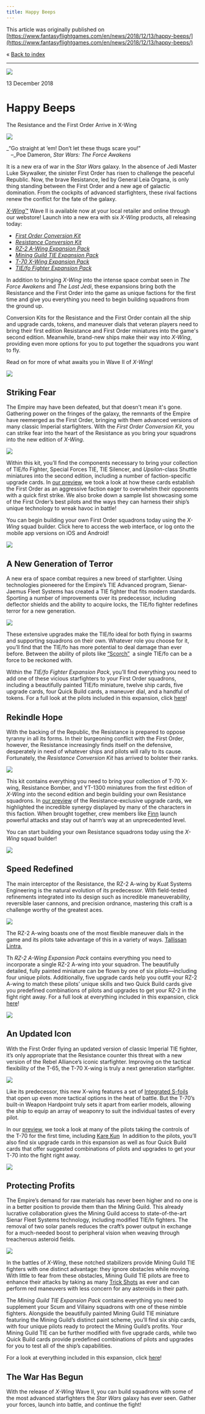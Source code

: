 ```yaml
---
title: Happy Beeps
---
```


This article was originally published on [https://www.fantasyflightgames.com/en/news/2018/12/13/happy-beeps/](https://www.fantasyflightgames.com/en/news/2018/12/13/happy-beeps/)

&laquo; [Back to index](../index.md)

---

![](878a542164c0c1405b71dd4c8d801cc0.jpg)

13 December 2018

Happy Beeps
===========

The Resistance and the First Order Arrive in X-Wing

![](cd8cd4b5e55c83b5af42737891785bda.png)

_“Go straight at ’em! Don’t let these thugs scare you!”  
   –_Poe Dameron, _Star Wars: The Force Awakens_

It is a new era of war in the _Star Wars_ galaxy. In the absence of Jedi Master Luke Skywalker, the sinister First Order has risen to challenge the peaceful Republic. Now, the brave Resistance, led by General Leia Organa, is only thing standing between the First Order and a new age of galactic domination. From the cockpits of advanced starfighters, these rival factions renew the conflict for the fate of the galaxy.

[_X-Wing_™](https://www.fantasyflightgames.com/en/products/x-wing-second-edition/) Wave II is available now at your local retailer and online through our webstore! Launch into a new era with six _X-Wing_ products, all releasing today:

*   _[First Order Conversion Kit](https://shop.fantasyflightgames.com/preorders/create/SWZ18/)_
*   _[Resistance Conversion Kit](https://shop.fantasyflightgames.com/preorders/create/SWZ19/)_
*   _[RZ-2 A-Wing Expansion Pack](https://shop.fantasyflightgames.com/preorders/create/SWZ22/)_
*   _[Mining Guild TIE Expansion Pack](https://shop.fantasyflightgames.com/preorders/create/SWZ23/)_
*   _[T-70 X-Wing Expansion Pack](https://shop.fantasyflightgames.com/preorders/create/SWZ25/)_
*   _[TIE/fo Fighter Expansion Pack](https://shop.fantasyflightgames.com/preorders/create/SWZ26/)_

In addition to bringing _X-Wing_ into the intense space combat seen in _The Force Awakens_ and _The Last Jedi_, these expansions bring both the Resistance and the First Order into the game as unique factions for the first time and give you everything you need to begin building squadrons from the ground up.

Conversion Kits for the Resistance and the First Order contain all the ship and upgrade cards, tokens, and maneuver dials that veteran players need to bring their first edition Resistance and First Order miniatures into the game's second edition. Meanwhile, brand-new ships make their way into _X-Wing_, providing even more options for you to put together the squadrons you want to fly.

Read on for more of what awaits you in Wave II of _X-Wing_!

![](15a41e44010b722c1e8beaffd64b6dc7.png)

Striking Fear
-------------

The Empire may have been defeated, but that doesn't mean it's gone. Gathering power on the fringes of the galaxy, the remnants of the Empire have reemerged as the First Order, bringing with them advanced versions of many classic Imperial starfighters. With the _First Order Conversion Kit_, you can strike fear into the heart of the Resistance as you bring your squadrons into the new edition of _X-Wing_.

![](7ddd251ac8bd06a2f6fb82edcbbf3441.png)

Within this kit, you’ll find the components necessary to bring your collection of TIE/fo Fighter, Special Forces TIE, TIE Silencer, and _Upsilon_\-class Shuttle miniatures into the second edition, including a number of faction-specific upgrade cards. In [our preview](https://www.fantasyflightgames.com/en/news/2018/10/8/a-new-order/), we took a look at how these cards establish the First Order as an aggressive faction eager to overwhelm their opponents with a quick first strike. We also broke down a sample list showcasing some of the First Order’s best pilots and the ways they can harness their ship’s unique technology to wreak havoc in battle!

You can begin building your own First Order squadrons today using the _X-Wing_ squad builder. Click here to access the web interface, or log onto the mobile app versions on iOS and Android!

![](9325570a977b0742eb8286aefbd35520.png)

A New Generation of Terror
--------------------------

A new era of space combat requires a new breed of starfighter. Using technologies pioneered for the Empire’s TIE Advanced program, Sienar-Jaemus Fleet Systems has created a TIE fighter that fits modern standards. Sporting a number of improvements over its predecessor, including deflector shields and the ability to acquire locks, the TIE/fo fighter redefines terror for a new generation.

![](29481e75b0e4bba4281f8ef34a333ac3.png)

These extensive upgrades make the TIE/fo ideal for both flying in swarms and supporting squadrons on their own. Whatever role you choose for it, you’ll find that the TIE/fo has more potential to deal damage than ever before. Between the ability of pilots like [“Scorch”](f68a21947ddff2de92bfd77cfd9f7a08.png)  a single TIE/fo can be a force to be reckoned with.

Within the _TIE/fo Fighter Expansion Pack_, you’ll find everything you need to add one of these vicious starfighters to your First Order squadrons, including a beautifully painted TIE/fo miniature, twelve ship cards, five upgrade cards, four Quick Build cards, a maneuver dial, and a handful of tokens. For a full look at the pilots included in this expansion, click [here](https://www.fantasyflightgames.com/en/news/2018/11/7/advanced-terror/)!

Rekindle Hope
-------------

With the backing of the Republic, the Resistance is prepared to oppose tyranny in all its forms. In their burgeoning conflict with the First Order, however, the Resistance increasingly finds itself on the defensive, desperately in need of whatever ships and pilots will rally to its cause. Fortunately, the _Resistance Conversion Kit_ has arrived to bolster their ranks.

![](26aa84016eafbbf1fce04767a5af4132.png)

This kit contains everything you need to bring your collection of T-70 X-wing, Resistance Bomber, and YT-1300 miniatures from the first edition of _X-Wing_ into the second edition and begin building your own Resistance squadrons. In [our preview](https://www.fantasyflightgames.com/en/news/2018/10/3/continuing-the-fight/) of the Resistance-exclusive upgrade cards, we highlighted the incredible synergy displayed by many of the characters in this faction. When brought together, crew members like [Finn](0302ee959e946301197a82f01e67eb65.png) launch powerful attacks and stay out of harm’s way at an unprecedented level.

You can start building your own Resistance squadrons today using the _X-Wing_ squad builder!

![](b97b47a51ca4545d1cbe230b1b818293.png)

Speed Redefined
---------------

The main interceptor of the Resistance, the RZ-2 A-wing by Kuat Systems Engineering is the natural evolution of its predecessor. With field-tested refinements integrated into its design such as incredible maneuverability, reversible laser cannons, and precision ordnance, mastering this craft is a challenge worthy of the greatest aces.

![](d48d6c453dfa81b69c2497c974e93957.png)

The RZ-2 A-wing boasts one of the most flexible maneuver dials in the game and its pilots take advantage of this in a variety of ways. [Tallissan Lintra,](0bc995d90ea0aa9a5709e951fbc46f76.png)

Th _RZ-2 A-Wing Expansion Pack_ contains everything you need to incorporate a single RZ-2 A-wing into your squadron. The beautifully detailed, fully painted miniature can be flown by one of six pilots—including four unique pilots. Additionally, five upgrade cards help you outfit your RZ-2 A-wing to match these pilots’ unique skills and two Quick Build cards give you predefined combinations of pilots and upgrades to get your RZ-2 in the fight right away. For a full look at everything included in this expansion, click [here](https://www.fantasyflightgames.com/en/news/2018/11/12/deadly-speed/)!

![](154bb6207c29d6bc8bcd5adff9f787ba.png)

An Updated Icon
---------------

With the First Order flying an updated version of classic Imperial TIE fighter, it’s only appropriate that the Resistance counter this threat with a new version of the Rebel Alliance’s iconic starfighter. Improving on the tactical flexibility of the T-65, the T-70 X-wing is truly a next generation starfighter.

![](ae5ef7065d5056e5733544570401a5a6.png)

Like its predecessor, this new X-wing features a set of [Integrated S-foils](131cdd3e43ca44237d11135cd3efca7c.png) that open up even more tactical options in the heat of battle. But the T-70’s built-in Weapon Hardpoint truly sets it apart from earlier models, allowing the ship to equip an array of weaponry to suit the individual tastes of every pilot.

In our [preview](https://www.fantasyflightgames.com/en/news/2018/10/24/a-new-classic/), we took a look at many of the pilots taking the controls of the T-70 for the first time, including [Kare Kun](2aee77e8985af9a7d538b0db3ad1da9a.png)  In addition to the pilots, you’ll also find six upgrade cards in this expansion as well as four Quick Build cards that offer suggested combinations of pilots and upgrades to get your T-70 into the fight right away.

![](652cefaa5f7aa57cb860ca0fb91b4426.png)

Protecting Profits
------------------

The Empire’s demand for raw materials has never been higher and no one is in a better position to provide them than the Mining Guild. This already lucrative collaboration gives the Mining Guild access to state-of-the-art Sienar Fleet Systems technology, including modified TIE/ln fighters. The removal of two solar panels reduces the craft’s power output in exchange for a much-needed boost to peripheral vision when weaving through treacherous asteroid fields.

![](3a60446d86f29127d2fb6ec379ea7d1f.png)

In the battles of _X-Wing_, these notched stabilizers provide Mining Guild TIE fighters with one distinct advantage: they ignore obstacles while moving. With little to fear from these obstacles, Mining Guild TIE pilots are free to enhance their attacks by taking as many [Trick Shots](7ac4284e5905b199ee40bb709aa50989.png) as ever and can perform red maneuvers with less concern for any asteroids in their path.

The _Mining Guild TIE Expansion Pack_ contains everything you need to supplement your Scum and Villainy squadrons with one of these nimble fighters. Alongside the beautifully painted Mining Guild TIE miniature featuring the Mining Guild’s distinct paint scheme, you’ll find six ship cards, with four unique pilots ready to protect the Mining Guild’s profits. Your Mining Guild TIE can be further modified with five upgrade cards, while two Quick Build cards provide predefined combinations of pilots and upgrades for you to test all of the ship’s capabilities. 

For a look at everything included in this expansion, click [here](https://www.fantasyflightgames.com/en/news/3000/1/1/secure-your-operations/)!

The War Has Begun
-----------------

With the release of _X-Wing_ Wave II, you can build squadrons with some of the most advanced starfighters the _Star Wars_ galaxy has ever seen. Gather your forces, launch into battle, and continue the fight!

[](http://community.fantasyflightgames.com/index.php?/forum/222-x-wing/)